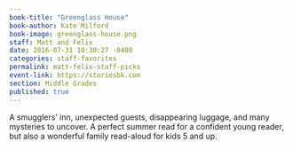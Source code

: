 ```yaml
---
book-title: "Greenglass House"
book-author: Kate Milford
book-image: greenglass-house.png
staff: Matt and Felix
date: 2016-07-31 10:30:27 -0400
categories: staff-favorites
permalink: matt-felix-staff-picks
event-link: https://storiesbk.com
section: Middle Grades
published: true
---
```

A smugglers’ inn, unexpected guests, disappearing luggage, and many mysteries to uncover. A perfect summer read for a confident young reader, but also a wonderful family read-aloud for kids 5 and up.

